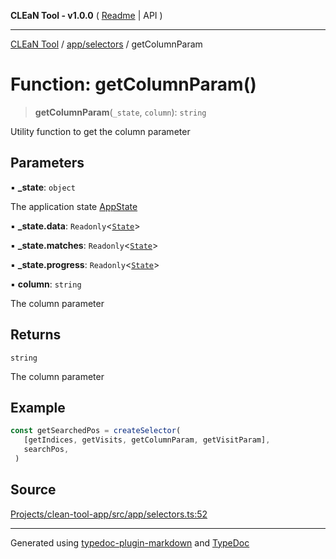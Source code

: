 **CLEaN Tool - v1.0.0** ( [Readme](../../../README.md) \| API )

***

[CLEaN Tool](../../../modules.md) / [app/selectors](../README.md) / getColumnParam

# Function: getColumnParam()

> **getColumnParam**(`_state`, `column`): `string`

Utility function to get the column parameter

## Parameters

▪ **\_state**: `object`

The application state [AppState](../../store/type-aliases/AppState.md)

▪ **\_state.data**: `Readonly`\<[`State`](../../../reducers/data/interfaces/State.md)\>

▪ **\_state.matches**: `Readonly`\<[`State`](../../../selectors/progress/private/interfaces/State.md)\>

▪ **\_state.progress**: `Readonly`\<[`State`](../../../selectors/progress/private/interfaces/State.md)\>

▪ **column**: `string`

The column parameter

## Returns

`string`

The column parameter

## Example

```ts
const getSearchedPos = createSelector(
   [getIndices, getVisits, getColumnParam, getVisitParam],
   searchPos,
 )
```

## Source

[Projects/clean-tool-app/src/app/selectors.ts:52](https://github.com/yuckyh/clean-tool-app/)

***

Generated using [typedoc-plugin-markdown](https://www.npmjs.com/package/typedoc-plugin-markdown) and [TypeDoc](https://typedoc.org/)
